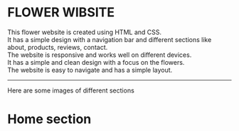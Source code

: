 # FLOWER WIBSITE
This flower website is created using HTML and CSS.
<br>
It has a simple design with a navigation bar and different sections like about, products, reviews, contact.
<br>
The website is responsive and works well on different devices.
<br>
It has a simple and clean design with a focus on the flowers.
<br>
The website is easy to navigate and has a simple layout.
<br>
<hr>
Here are some images of different sections
<br>
<h1>Home section</h>
<img src="images/home.png" alt=">

<h1>About section</h>
<img src="images/about.png" alt=">

<h1>Product section</h>
<img src="images/product.png" alt=">

<h1>Review section</h>
<img src="images/review.png" alt=">

<h1>Contact section</h>
<img src="images/contact.png" alt=">